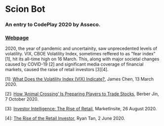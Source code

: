 # Scion Bot
### An entry to CodePlay 2020 by Asseco.

### [Webpage](https://www.3ify.io/codeplay)

2020, the year of pandemic and uncertainity, saw unprecedented levels of volatility. VIX, CBOE Volatility Index, sometimes reffered to as "fear index" [1], hit its all-time high on 16 March. This, along with major societal changes caused by COVID-19 [2] and significant media coverage of financial markets, caused the raise of retail investors [3][4].

[1]: [What Does the Volatility Index (VIX) Indicate?](https://www.investopedia.com/news/what-does-volatility-index-vix-indicate/), James Chen, 13 March 2020.

[2]: [How ‘Animal Crossing’ Is Preparing Players to Trade Stocks](https://www.bloomberg.com/news/articles/2020-10-07/stock-market-how-nintendo-game-animal-crossing-prepares-players-to-trade), Berber Jin, 7 October 2020.

[3]: [Investor Intelligence: The Rise of Retail](https://www.nasdaq.com/articles/investor-intelligence%3A-the-rise-of-retail-2020-08-26), MarketInsite, 26 August 2020.

[4]: [The Rise of the Retail Investor](https://medium.com/@ryantanby1/the-rise-of-the-retail-investor-d4bd93e52bf2), Ryan Tan, 2 June 2020.

